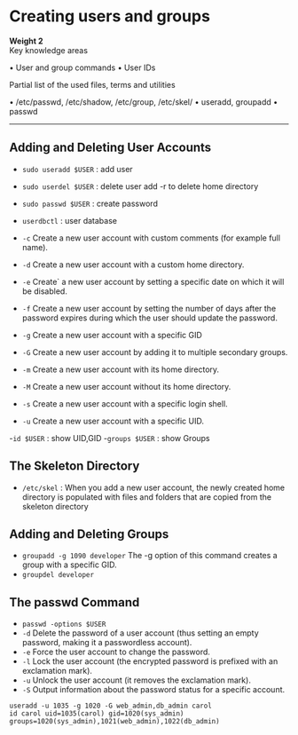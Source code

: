 # Creating users and groups

**Weight 2**\
Key knowledge areas

• User and group commands
• User IDs

Partial list of the used files, terms and utilities

• /etc/passwd, /etc/shadow, /etc/group, /etc/skel/
• useradd, groupadd
• passwd

---

## Adding and Deleting User Accounts

- `sudo useradd $USER` : add user
- `sudo userdel $USER` : delete user add -r to delete home directory
- `sudo passwd $USER` : create password
- `userdbctl` : user database

- `-c`
Create a new user account with custom comments (for example full name).
- `-d`
Create a new user account with a custom home directory.
- `-e`
Create` a new user account by setting a specific date on which it will be disabled.
- `-f`
Create a new user account by setting the number of days after the password expires during
which the user should update the password.
- `-g`
Create a new user account with a specific GID
- `-G`
Create a new user account by adding it to multiple secondary groups.
- `-m`
Create a new user account with its home directory.
- `-M`
Create a new user account without its home directory.
- `-s`
Create a new user account with a specific login shell.
- `-u`
Create a new user account with a specific UID.

-`id $USER` : show UID,GID
-`groups $USER` : show Groups

## The Skeleton Directory

- `/etc/skel` : When you add a new user account, the newly created home directory is populated with files and folders that are copied from the skeleton directory

## Adding and Deleting Groups

- `groupadd -g 1090 developer`
The -g option of this command creates a group with a specific GID.
- `groupdel developer`

## The passwd Command

- `passwd -options $USER`
- `-d`
Delete the password of a user account (thus setting an empty password, making it a
passwordless account).
- `-e`
Force the user account to change the password.
- `-l`
Lock the user account (the encrypted password is prefixed with an exclamation mark).
- `-u`
Unlock the user account (it removes the exclamation mark).
- `-S`
Output information about the password status for a specific account.

`useradd -u 1035 -g 1020 -G web_admin,db_admin carol`\
`id carol uid=1035(carol) gid=1020(sys_admin) groups=1020(sys_admin),1021(web_admin),1022(db_admin)`
